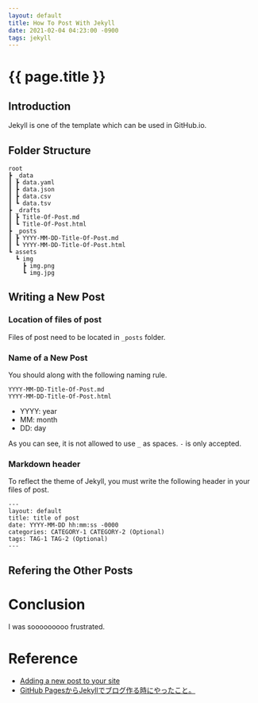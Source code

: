 ```yaml
---
layout: default
title: How To Post With Jekyll
date: 2021-02-04 04:23:00 -0900
tags: jekyll
---
```


# {{ page.title }}
## Introduction
Jekyll is one of the template which can be used in GitHub.io.

## Folder Structure
```
root
┣ _data
┃ ┣ data.yaml
┃ ┣ data.json
┃ ┣ data.csv
┃ ┗ data.tsv
┣ _drafts
┃ ┣ Title-Of-Post.md
┃ ┗ Title-Of-Post.html
┣ _posts
┃ ┣ YYYY-MM-DD-Title-Of-Post.md
┃ ┗ YYYY-MM-DD-Title-Of-Post.html
┗ assets
  ┗ img
    ┣ img.png
    ┗ img.jpg
```

## Writing a New Post
### Location of files of post
Files of post need to be located in `_posts` folder.
### Name of a New Post
You should along with the following naming rule.
```
YYYY-MM-DD-Title-Of-Post.md
YYYY-MM-DD-Title-Of-Post.html
```
- YYYY: year
- MM: month
- DD: day

As you can see, it is not allowed to use `_` as spaces. `-` is only accepted.
### Markdown header
To reflect the theme of Jekyll, you must write the following header in your files of post.
```
---
layout: default
title: title of post
date: YYYY-MM-DD hh:mm:ss -0000
categories: CATEGORY-1 CATEGORY-2 (Optional)
tags: TAG-1 TAG-2 (Optional)
---
```

## Refering the Other Posts

# Conclusion
I was sooooooooo frustrated.

# Reference
- [Adding a new post to your site](https://docs.github.com/en/github/working-with-github-pages/adding-content-to-your-github-pages-site-using-jekyll#adding-a-new-post-to-your-site)
- [GitHub PagesからJekyllでブログ作る時にやったこと。](https://hayateasdf.hatenablog.com/entry/2018/08/09/182327)